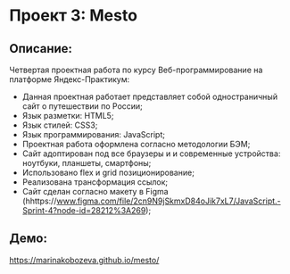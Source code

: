 # Проект 3: Mesto

## Описание:
Четвертая проектная работа по курсу Веб-программирование на платформе Яндекс-Практикум:
* Данная проектная работает представляет собой одностраничный сайт о путешествии по России;
* Язык разметки: HTML5;
* Язык стилей: CSS3;
* Язык программирования: JavaScript;
* Проектная работа оформлена согласно методологии БЭМ;
* Сайт адоптирован под все браузеры и и современные устройства: ноутбуки, планшеты, смартфоны;
* Использовано flex и grid позиционирование;
* Реализована трансформация ссылок;
* Сайт сделан согласно макету в Figma (hhttps://www.figma.com/file/2cn9N9jSkmxD84oJik7xL7/JavaScript.-Sprint-4?node-id=28212%3A269);

## Демо:
https://marinakobozeva.github.io/mesto/
